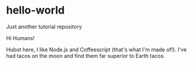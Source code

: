 # hello-world
Just another tutorial repository

Hi Humans!

Hubot here, I like Node.js and Coffeescript (that's what I'm made of!).
I've had tacos on the moon and find them far superior to Earth tacos.
